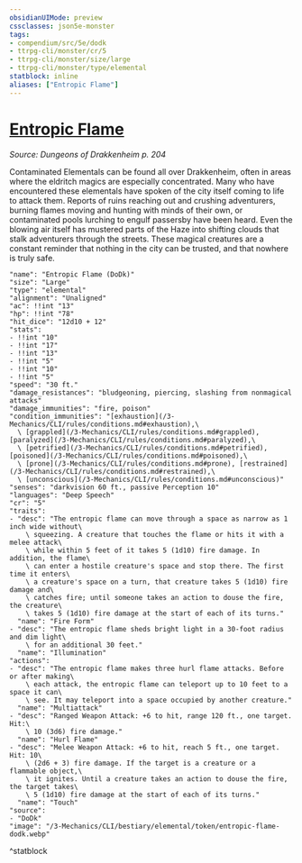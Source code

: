 ```yaml
---
obsidianUIMode: preview
cssclasses: json5e-monster
tags:
- compendium/src/5e/dodk
- ttrpg-cli/monster/cr/5
- ttrpg-cli/monster/size/large
- ttrpg-cli/monster/type/elemental
statblock: inline
aliases: ["Entropic Flame"]
---
```

# [Entropic Flame](3-Mechanics\CLI\bestiary\elemental/entropic-flame-dodk.md)
*Source: Dungeons of Drakkenheim p. 204*  

Contaminated Elementals can be found all over Drakkenheim, often in areas where the eldritch magics are especially concentrated. Many who have encountered these elementals have spoken of the city itself coming to life to attack them. Reports of ruins reaching out and crushing adventurers, burning flames moving and hunting with minds of their own, or contaminated pools lurching to engulf passersby have been heard. Even the blowing air itself has mustered parts of the Haze into shifting clouds that stalk adventurers through the streets. These magical creatures are a constant reminder that nothing in the city can be trusted, and that nowhere is truly safe.

```statblock
"name": "Entropic Flame (DoDk)"
"size": "Large"
"type": "elemental"
"alignment": "Unaligned"
"ac": !!int "13"
"hp": !!int "78"
"hit_dice": "12d10 + 12"
"stats":
- !!int "10"
- !!int "17"
- !!int "13"
- !!int "5"
- !!int "10"
- !!int "5"
"speed": "30 ft."
"damage_resistances": "bludgeoning, piercing, slashing from nonmagical attacks"
"damage_immunities": "fire, poison"
"condition_immunities": "[exhaustion](/3-Mechanics/CLI/rules/conditions.md#exhaustion),\
  \ [grappled](/3-Mechanics/CLI/rules/conditions.md#grappled), [paralyzed](/3-Mechanics/CLI/rules/conditions.md#paralyzed),\
  \ [petrified](/3-Mechanics/CLI/rules/conditions.md#petrified), [poisoned](/3-Mechanics/CLI/rules/conditions.md#poisoned),\
  \ [prone](/3-Mechanics/CLI/rules/conditions.md#prone), [restrained](/3-Mechanics/CLI/rules/conditions.md#restrained),\
  \ [unconscious](/3-Mechanics/CLI/rules/conditions.md#unconscious)"
"senses": "darkvision 60 ft., passive Perception 10"
"languages": "Deep Speech"
"cr": "5"
"traits":
- "desc": "The entropic flame can move through a space as narrow as 1 inch wide without\
    \ squeezing. A creature that touches the flame or hits it with a melee attack\
    \ while within 5 feet of it takes 5 (1d10) fire damage. In addition, the flame\
    \ can enter a hostile creature's space and stop there. The first time it enters\
    \ a creature's space on a turn, that creature takes 5 (1d10) fire damage and\
    \ catches fire; until someone takes an action to douse the fire, the creature\
    \ takes 5 (1d10) fire damage at the start of each of its turns."
  "name": "Fire Form"
- "desc": "The entropic flame sheds bright light in a 30-foot radius and dim light\
    \ for an additional 30 feet."
  "name": "Illumination"
"actions":
- "desc": "The entropic flame makes three hurl flame attacks. Before or after making\
    \ each attack, the entropic flame can teleport up to 10 feet to a space it can\
    \ see. It may teleport into a space occupied by another creature."
  "name": "Multiattack"
- "desc": "Ranged Weapon Attack: +6 to hit, range 120 ft., one target. Hit:\
    \ 10 (3d6) fire damage."
  "name": "Hurl Flame"
- "desc": "Melee Weapon Attack: +6 to hit, reach 5 ft., one target. Hit: 10\
    \ (2d6 + 3) fire damage. If the target is a creature or a flammable object,\
    \ it ignites. Until a creature takes an action to douse the fire, the target takes\
    \ 5 (1d10) fire damage at the start of each of its turns."
  "name": "Touch"
"source":
- "DoDk"
"image": "/3-Mechanics/CLI/bestiary/elemental/token/entropic-flame-dodk.webp"
```
^statblock